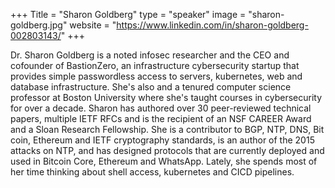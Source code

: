 +++
Title = "Sharon Goldberg"
type = "speaker"
image = "sharon-goldberg.jpg"
website = "https://www.linkedin.com/in/sharon-goldberg-002803143/"
+++

Dr. Sharon Goldberg is a noted infosec researcher and the CEO and cofounder of BastionZero, an infrastructure cybersecurity startup that provides simple passwordless access to servers, kubernetes, web and database infrastructure. She's also and a tenured computer science professor at Boston University where she's taught courses in cybersecurity for over a decade.  Sharon has authored over 30 peer-reviewed technical papers, multiple IETF RFCs and is the recipient of an NSF CAREER Award and a Sloan Research Fellowship. She is a contributor to BGP, NTP, DNS, Bit coin, Ethereum and IETF cryptography standards, is an author of the 2015 attacks on NTP, and has designed protocols that are currently deployed and used in Bitcoin Core, Ethereum and WhatsApp. Lately, she spends most of her time thinking about shell access, kubernetes and CICD pipelines.

